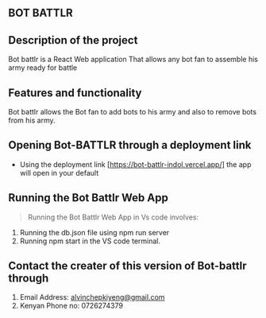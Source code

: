 ## BOT BATTLR

## Description of the project
Bot battlr is a React Web application That allows any bot fan to assemble his army ready for battle

## Features and functionality

Bot battlr allows the Bot fan to add bots to his army and also to remove bots from his army.

## Opening Bot-BATTLR through a deployment link

- Using the deployment link [https://bot-battlr-indol.vercel.app/] the app will open in your default

## Running the Bot Battlr Web App
> Running the Bot Battlr Web App in Vs code involves:
1. Running the db.json file using npm run server
2. Running npm start in the VS code terminal.

## Contact the creater of this version of Bot-battlr through

1. Email Address: alvinchepkiyeng@gmail.com
2. Kenyan Phone no: 0726274379
